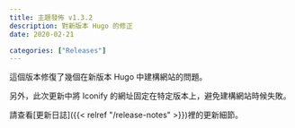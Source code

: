 ```yaml
---
title: 主題發佈 v1.3.2
description: 對新版本 Hugo 的修正
date: 2020-02-21

categories: ["Releases"]
---
```


這個版本修復了幾個在新版本 Hugo 中建構網站的問題。

<!--more-->

另外，此次更新中將 Iconify 的網址固定在特定版本上，避免建構網站時候失敗。

請查看[更新日誌]({{< relref "/release-notes" >}})裡的更新細節。
